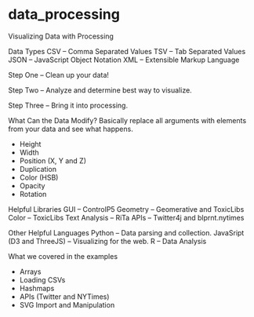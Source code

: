data_processing
===============

Visualizing Data with Processing

Data Types
CSV – Comma Separated Values
TSV – Tab Separated Values
JSON – JavaScript Object Notation
XML – Extensible Markup Language

Step One – Clean up your data!

Step Two – Analyze and determine best way to visualize.

Step Three – Bring it into processing.

What Can the Data Modify?
Basically replace all arguments with elements from your data and see what happens.
- Height
- Width
- Position (X, Y and Z)
- Duplication
- Color (HSB)
- Opacity
- Rotation

Helpful Libraries
GUI – ControlP5
Geometry – Geomerative and ToxicLibs
Color – ToxicLibs
Text Analysis – RiTa
APIs – Twitter4j and blprnt.nytimes

Other Helpful Languages
Python – Data parsing and collection.
JavaSript (D3 and ThreeJS) – Visualizing for the web.
R – Data Analysis

What we covered in the examples
- Arrays
- Loading CSVs
- Hashmaps
- APIs (Twitter and NYTimes)
- SVG Import and Manipulation
